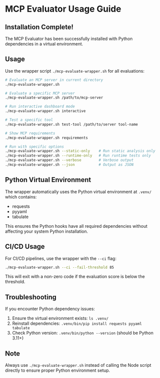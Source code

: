 # MCP Evaluator Usage Guide

## Installation Complete!

The MCP Evaluator has been successfully installed with Python dependencies in a virtual environment.

## Usage

Use the wrapper script `./mcp-evaluate-wrapper.sh` for all evaluations:

```bash
# Evaluate an MCP server in current directory
./mcp-evaluate-wrapper.sh

# Evaluate a specific MCP server
./mcp-evaluate-wrapper.sh /path/to/mcp-server

# Run interactive dashboard mode
./mcp-evaluate-wrapper.sh interactive

# Test a specific tool
./mcp-evaluate-wrapper.sh test-tool /path/to/server tool-name

# Show MCP requirements
./mcp-evaluate-wrapper.sh requirements

# Run with specific options
./mcp-evaluate-wrapper.sh --static-only    # Run static analysis only
./mcp-evaluate-wrapper.sh --runtime-only   # Run runtime tests only
./mcp-evaluate-wrapper.sh --verbose        # Verbose output
./mcp-evaluate-wrapper.sh --json           # Output as JSON
```

## Python Virtual Environment

The wrapper automatically uses the Python virtual environment at `.venv/` which contains:
- requests
- pyyaml
- tabulate

This ensures the Python hooks have all required dependencies without affecting your system Python installation.

## CI/CD Usage

For CI/CD pipelines, use the wrapper with the `--ci` flag:

```bash
./mcp-evaluate-wrapper.sh --ci --fail-threshold 85
```

This will exit with a non-zero code if the evaluation score is below the threshold.

## Troubleshooting

If you encounter Python dependency issues:
1. Ensure the virtual environment exists: `ls .venv/`
2. Reinstall dependencies: `.venv/bin/pip install requests pyyaml tabulate`
3. Check Python version: `.venv/bin/python --version` (should be Python 3.11+)

## Note

Always use `./mcp-evaluate-wrapper.sh` instead of calling the Node script directly to ensure proper Python environment setup.